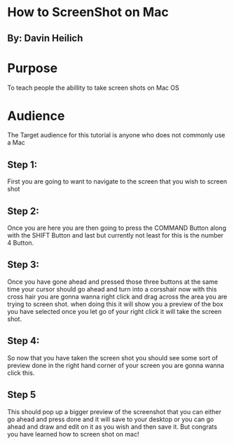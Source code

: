 # How to ScreenShot on Mac
## By: Davin Heilich
# Purpose
To teach people the abillity to take screen shots on Mac OS
# Audience
The Target audience for this tutorial is anyone who does not commonly use a Mac 

## Step 1:
First you are going to want to navigate to the screen that you wish to screen shot

## Step 2: 
Once you are here you are then going to press the COMMAND Button along with the SHIFT Button and last but currently not least for this is the number 4 Button.

## Step 3: 
Once you have gone ahead and pressed those three buttons at the same time your cursor should go ahead and turn into a corsshair now with this cross hair you are gonna wanna right click and drag across the area you are trying to screen shot. when doing this it will show you a preview of the box you have selected once you let go of your right click it will take the screen shot.

## Step 4:
So now that you have taken the screen shot you should see some sort of preview done in the right hand corner of your screen you are gonna wanna click this.

## Step 5
This should pop up a bigger preview of the screenshot that you can either go ahead and press done and it will save to your desktop or you can go ahead and draw and edit on it as you wish and then save it. But congrats you have learned how to screen shot on mac!
